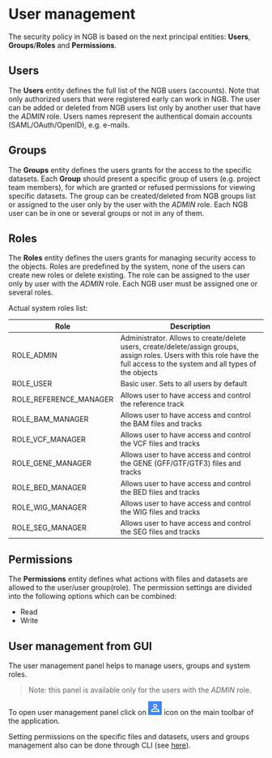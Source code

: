 # User management

The security policy in NGB is based on the next principal entities: **Users**, **Groups**/**Roles** and **Permissions**.

## Users

The **Users** entity defines the full list of the NGB users (accounts). Note that only authorized users that were registered early can work in NGB. The user can be added or deleted from NGB users list only by another user that have the *ADMIN* role. Users names represent the authentical domain accounts (SAML/OAuth/OpenID), e.g. e-mails.

## Groups

The **Groups** entity defines the users grants for the access to the specific datasets. Each **Group** should present a specific group of users (e.g. project team members), for which are granted or refused permissions for viewing specific datasets. The group can be created/deleted from NGB groups list or assigned to the user only by the user with the *ADMIN* role. Each NGB user can be in one or several groups or not in any of them.

## Roles

The **Roles** entity defines the users grants for managing security access to the objects. Roles are predefined by the system, none of the users can create new roles or delete existing. The role can be assigned to the user only by user with the *ADMIN* role. Each NGB user must be assigned one or several roles.

Actual system roles list:

Role | Description
------------ | -------------
ROLE_ADMIN | Administrator. Allows to create/delete users, create/delete/assign groups, assign roles. Users with this role have the full access to the system and all types of the objects
ROLE_USER | Basic user. Sets to all users by default
ROLE_REFERENCE_MANAGER | Allows user to have access and control the reference track
ROLE_BAM_MANAGER | Allows user to have access and control the BAM files and tracks
ROLE_VCF_MANAGER | Allows user to have access and control the VCF files and tracks
ROLE_GENE_MANAGER | Allows user to have access and control the GENE (GFF/GTF/GTF3) files and tracks
ROLE_BED_MANAGER | Allows user to have access and control the BED files and tracks
ROLE_WIG_MANAGER | Allows user to have access and control the WIG files and tracks
ROLE_SEG_MANAGER | Allows user to have access and control the SEG files and tracks

## Permissions

The **Permissions** entity defines what actions with files and datasets are allowed to the user/user group(role). The permission settings are divided into the following options which can be combined:

- Read
- Write

## User management from GUI

The user management panel helps to manage users, groups and system roles.
> Note: this panel is available only for the users with the *ADMIN* role.

To open user management panel click on ![NGB User Management](images/um-overview-1.png) icon on the main toolbar of the application.

Setting permissions on the specific files and datasets, users and groups management also can be done through CLI (see [here](../cli/command-reference.md)).
